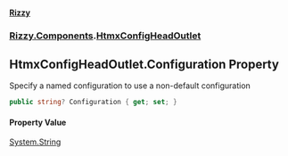 #### [Rizzy](index.md 'index')
### [Rizzy.Components](Rizzy.Components.md 'Rizzy.Components').[HtmxConfigHeadOutlet](Rizzy.Components.HtmxConfigHeadOutlet.md 'Rizzy.Components.HtmxConfigHeadOutlet')

## HtmxConfigHeadOutlet.Configuration Property

Specify a named configuration to use a non-default configuration

```csharp
public string? Configuration { get; set; }
```

#### Property Value
[System.String](https://docs.microsoft.com/en-us/dotnet/api/System.String 'System.String')